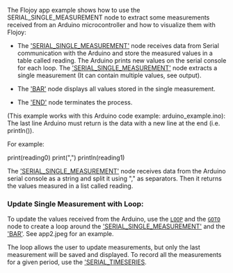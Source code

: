 The Flojoy app example shows how to use the SERIAL_SINGLE_MEASUREMENT node to extract some measurements
received from an Arduino microcontroller and how to visualize them with Flojoy:

- The ['SERIAL_SINGLE_MEASUREMENT'](https://github.com/flojoy-io/nodes/blob/main/INSTRUMENTS/SERIAL/SERIAL_SINGLE_MEASUREMENT/SERIAL_SINGLE_MEASUREMENT.py.py) node receives data from Serial communication with the Arduino and store the measured values in a table called reading. The Arduino prints new values on the serial console for each loop. The ['SERIAL_SINGLE_MEASUREMENT'](https://github.com/flojoy-io/nodes/blob/main/INSTRUMENTS/SERIAL/SERIAL_SINGLE_MEASUREMENT/SERIAL_SINGLE_MEASUREMENT.py) node extracts a single measurement (It can contain multiple values, see output).


- The ['BAR'](https://github.com/flojoy-io/nodes/blob/main/VISUALIZERS/PLOTLY/BAR/BAR.py) node displays all values stored in the single measurement.

- The ['END'](https://github.com/flojoy-io/nodes/blob/main/LOGIC_GATES/TERMINATORS/END.py) node terminates the process.

(This example works with this Arduino code example: arduino_example.ino):
The last line Arduino must return is the
data with a new line at the end (i.e. println()).

For example:

print(reading0)
print(",")
println(reading1)

The ['SERIAL_SINGLE_MEASUREMENT'](https://github.com/flojoy-io/nodes/blob/main/INSTRUMENTS/SERIAL/SERIAL_SINGLE_MEASUREMENT/SERIAL_SINGLE_MEASUREMENT.py.py) node receives data from the Arduino serial console as a string and split it using "," as separators. Then it returns the values measured in a list called reading.

### Update Single Measurement with Loop:
To update the values received from the Arduino, use the [`LOOP`](https://github.com/flojoy-io/nodes/blob/main/LOGIC_GATES/LOOPS/LOOP/LOOP.py) and the [`GOTO`](https://github.com/flojoy-io/nodes/blob/main/LOGIC_GATES/LOOPS/GOTO/GOTO.py) node to create a loop around the ['SERIAL_SINGLE_MEASUREMENT'](https://github.com/flojoy-io/nodes/blob/main/INSTRUMENTS/SERIAL/SERIAL_SINGLE_MEASUREMENT/SERIAL_SINGLE_MEASUREMENT.py) and the ['BAR'](https://github.com/flojoy-io/nodes/blob/main/VISUALIZERS/PLOTLY/BAR/BAR.py). See app2.jpeg for an example.


The loop allows the user to update measurements, but only the last measurement will be saved and displayed.
To record all the measurements for a given period, use the ['SERIAL_TIMESERIES](https://github.com/flojoy-io/nodes/blob/main/INSTRUMENTS/SERIAL/SERIAL_TIMESERIES/SERIAL_TIMESERIES.py).